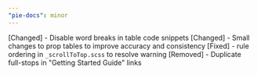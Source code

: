 ```yaml
---
"pie-docs": minor
---
```


[Changed] - Disable word breaks in table code snippets
[Changed] - Small changes to prop tables to improve accuracy and consistency
[Fixed] - rule ordering in `_scrollToTop.scss` to resolve warning
[Removed] - Duplicate full-stops in "Getting Started Guide" links
